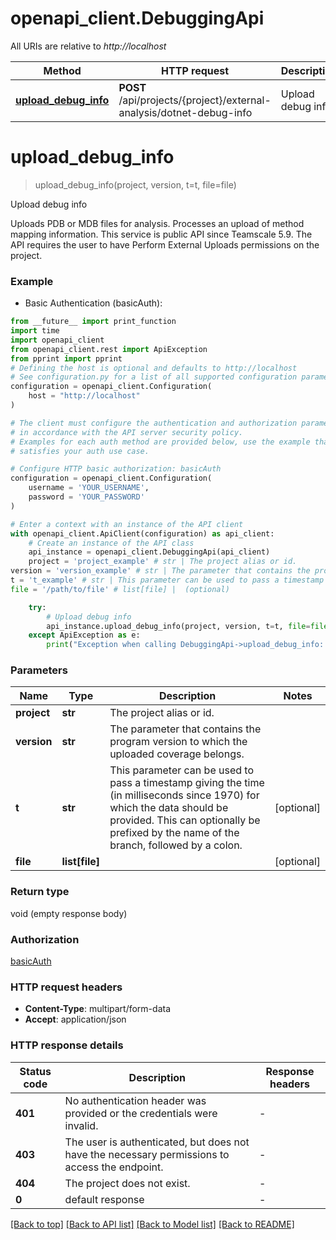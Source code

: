 # openapi_client.DebuggingApi

All URIs are relative to *http://localhost*

Method | HTTP request | Description
------------- | ------------- | -------------
[**upload_debug_info**](DebuggingApi.md#upload_debug_info) | **POST** /api/projects/{project}/external-analysis/dotnet-debug-info | Upload debug info


# **upload_debug_info**
> upload_debug_info(project, version, t=t, file=file)

Upload debug info

Uploads PDB or MDB files for analysis. Processes an upload of method mapping information. This service is public API since Teamscale 5.9. The API requires the user to have Perform External Uploads permissions on the project.

### Example

* Basic Authentication (basicAuth):
```python
from __future__ import print_function
import time
import openapi_client
from openapi_client.rest import ApiException
from pprint import pprint
# Defining the host is optional and defaults to http://localhost
# See configuration.py for a list of all supported configuration parameters.
configuration = openapi_client.Configuration(
    host = "http://localhost"
)

# The client must configure the authentication and authorization parameters
# in accordance with the API server security policy.
# Examples for each auth method are provided below, use the example that
# satisfies your auth use case.

# Configure HTTP basic authorization: basicAuth
configuration = openapi_client.Configuration(
    username = 'YOUR_USERNAME',
    password = 'YOUR_PASSWORD'
)

# Enter a context with an instance of the API client
with openapi_client.ApiClient(configuration) as api_client:
    # Create an instance of the API class
    api_instance = openapi_client.DebuggingApi(api_client)
    project = 'project_example' # str | The project alias or id.
version = 'version_example' # str | The parameter that contains the program version to which the uploaded coverage belongs.
t = 't_example' # str | This parameter can be used to pass a timestamp giving the time (in milliseconds since 1970) for which the data should be provided. This can optionally be prefixed by the name of the branch, followed by a colon. (optional)
file = '/path/to/file' # list[file] |  (optional)

    try:
        # Upload debug info
        api_instance.upload_debug_info(project, version, t=t, file=file)
    except ApiException as e:
        print("Exception when calling DebuggingApi->upload_debug_info: %s\n" % e)
```

### Parameters

Name | Type | Description  | Notes
------------- | ------------- | ------------- | -------------
 **project** | **str**| The project alias or id. | 
 **version** | **str**| The parameter that contains the program version to which the uploaded coverage belongs. | 
 **t** | **str**| This parameter can be used to pass a timestamp giving the time (in milliseconds since 1970) for which the data should be provided. This can optionally be prefixed by the name of the branch, followed by a colon. | [optional] 
 **file** | **list[file]**|  | [optional] 

### Return type

void (empty response body)

### Authorization

[basicAuth](../README.md#basicAuth)

### HTTP request headers

 - **Content-Type**: multipart/form-data
 - **Accept**: application/json

### HTTP response details
| Status code | Description | Response headers |
|-------------|-------------|------------------|
**401** | No authentication header was provided or the credentials were invalid. |  -  |
**403** | The user is authenticated, but does not have the necessary permissions to access the endpoint. |  -  |
**404** | The project does not exist. |  -  |
**0** | default response |  -  |

[[Back to top]](#) [[Back to API list]](../README.md#documentation-for-api-endpoints) [[Back to Model list]](../README.md#documentation-for-models) [[Back to README]](../README.md)

